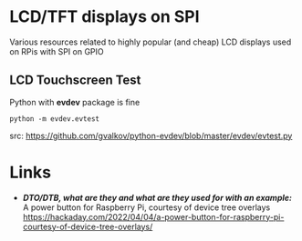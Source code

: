 # LCD/TFT displays on SPI
Various resources related to highly popular (and cheap) LCD displays used on RPis with SPI on GPIO


## LCD Touchscreen Test
Python with **evdev** package is fine
```
python -m evdev.evtest
```
src: https://github.com/gvalkov/python-evdev/blob/master/evdev/evtest.py

# Links
- ***DTO/DTB, what are they and what are they used for with an example:***  
  A power button for Raspberry Pi, courtesy of device tree overlays  
  https://hackaday.com/2022/04/04/a-power-button-for-raspberry-pi-courtesy-of-device-tree-overlays/
